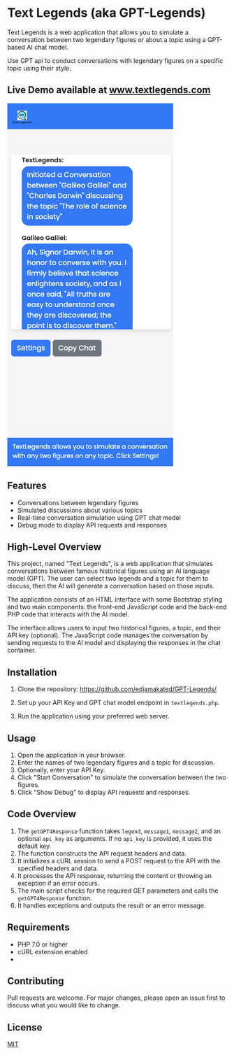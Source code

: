# Text Legends (aka GPT-Legends)

Text Legends is a web application that allows you to simulate a conversation between two legendary figures or about a topic using a GPT-based AI chat model.

Use GPT api to conduct conversations with legendary figures on a specific topic using their style.

## Live Demo available at www.textlegends.com

![Text Legends Preview](preview.png)

## Features

- Conversations between legendary figures
- Simulated discussions about various topics
- Real-time conversation simulation using GPT chat model
- Debug mode to display API requests and responses

## High-Level Overview
This project, named "Text Legends", is a web application that simulates conversations between famous historical figures using an AI language model (GPT). The user can select two legends and a topic for them to discuss, then the AI will generate a conversation based on those inputs.

The application consists of an HTML interface with some Bootstrap styling and two main components: the front-end JavaScript code and the back-end PHP code that interacts with the AI model.

The interface allows users to input two historical figures, a topic, and their API key (optional). The JavaScript code manages the conversation by sending requests to the AI model and displaying the responses in the chat container.

## Installation

1. Clone the repository:
https://github.com/edjamakated/GPT-Legends/

2. Set up your API Key and GPT chat model endpoint in `textlegends.php`.

3. Run the application using your preferred web server.

## Usage

1. Open the application in your browser.
2. Enter the names of two legendary figures and a topic for discussion.
3. Optionally, enter your API Key.
4. Click "Start Conversation" to simulate the conversation between the two figures.
5. Click "Show Debug" to display API requests and responses.

## Code Overview

1. The `getGPT4Response` function takes `legend`, `message1`, `message2`, and an optional `api_key` as arguments. If no `api_key` is provided, it uses the default key.
2. The function constructs the API request headers and data.
3. It initializes a cURL session to send a POST request to the API with the specified headers and data.
4. It processes the API response, returning the content or throwing an exception if an error occurs.
5. The main script checks for the required GET parameters and calls the `getGPT4Response` function.
6. It handles exceptions and outputs the result or an error message.

## Requirements

* PHP 7.0 or higher
* cURL extension enabled
* 
## Contributing

Pull requests are welcome. For major changes, please open an issue first to discuss what you would like to change.

## License

[MIT](LICENSE)
